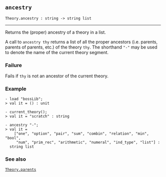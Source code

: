 ## `ancestry`

``` hol4
Theory.ancestry : string -> string list
```

------------------------------------------------------------------------

Returns the (proper) ancestry of a theory in a list.

A call to `ancestry thy` returns a list of all the proper ancestors
(i.e. parents, parents of parents, etc.) of the theory `thy`. The
shorthand `"-"` may be used to denote the name of the current theory
segment.

### Failure

Fails if `thy` is not an ancestor of the current theory.

### Example

``` hol4
- load "bossLib";
> val it = () : unit

- current_theory();
> val it = "scratch" : string

- ancestry "-";
> val it =
    ["one", "option", "pair", "sum", "combin", "relation", "min", "bool",
     "num", "prim_rec", "arithmetic", "numeral", "ind_type", "list"] :
  string list
```

### See also

[`Theory.parents`](#Theory.parents)
